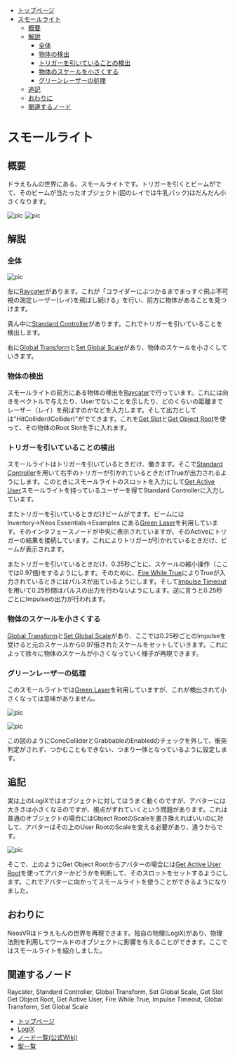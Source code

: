 <!-- NeosVR Techbook-->
- [トップページ](https://logix-educational-institute.github.io/NeosVRJP-Techbook/) 
- [スモールライト](#スモールライト)
  - [概要](#概要)
  - [解説](#解説)
    - [全体](#全体)
    - [物体の検出](#物体の検出)
    - [トリガーを引いていることの検出](#トリガーを引いていることの検出)
    - [物体のスケールを小さくする](#物体のスケールを小さくする)
    - [グリーンレーザーの処理](#グリーンレーザーの処理)
  - [追記](#追記)
  - [おわりに](#おわりに)
  - [関連するノード](#関連するノード)
  
  
# スモールライト

## 概要

ドラえもんの世界にある、スモールライトです。トリガーを引くとビームがでて、そのビームが当たったオブジェクト(図のレイでは牛乳パック)はだんだん小さくなります。

![pic](https://pbs.twimg.com/media/EVAI9umVAAUJXZf?format=jpg&name=thumb "pic")
![pic](https://pbs.twimg.com/media/EVAI9u_U0AU0LQ2?format=jpg&name=thumb "pic")


## 解説

### 全体
![pic](https://pbs.twimg.com/media/EVAJgS0U8AMD5AX?format=jpg&name=small "pic")

左に[Raycater](https://neosvrjp.memo.wiki/d/Raycaster)があります。これが「コライダーにぶつかるまでまっすぐ飛ぶ不可視の測定レーザー(レイ)を飛ばし続ける」を行い、前方に物体があることを見つけます。

真ん中に[Standard Controller](https://neosvrjp.memo.wiki/d/Standard%20Controller)があります。これでトリガーを引いていることを検出します。

右に[Global Transform](https://neosvrjp.memo.wiki/d/Global%20Transform)と[Set Global Scale](https://neosvrjp.memo.wiki/d/Set%20Global%20Scale)があり、物体のスケールを小さくしていきます。

### 物体の検出

スモールライトの前方にある物体の検出を[Raycater](https://neosvrjp.memo.wiki/d/Raycaster)で行っています。これには向きをベクトルで与えたり、Userでないことを示したり、どのくらいの距離までレーザ－（レイ）を飛ばすのかなどを入力します。そして出力としては"HitCollider(ICollider)"がでてきます。これを[Get Slot](https://neosvrjp.memo.wiki/d/Get%20Slot)と[Get Object Root](https://neosvrjp.memo.wiki/d/Get%20Object%20Root)を使って、その物体のRoot Slotを手に入れます。

### トリガーを引いていることの検出

スモールライトはトリガーを引いているときだけ、働きます。そこで[Standard Controller](https://neosvrjp.memo.wiki/d/Standard%20Controller)を用いて右手のトリガーが引かれているときだけTrueが出力されるようにします。このときにスモールライトのスロットを入力にして[Get Active User](https://neosvrjp.memo.wiki/d/Get%20Active%20User)スモールライトを持っているユーザーを得てStandard Controllerに入力しています。

またトリガーを引いているときだけビームがでます。ビームにはInventory→Neos Essentials→Examples にある[Green Laser](http://wiki.neosvr.com/subdom/wiki/index.php?title=Green_Laser/ja)を利用しています。そのインタフェースノードが中央に表示されていますが、そのActiveにトリガーの結果を接続しています。これによりトリガーが引かれているときだけ、ビームが表示されます。

またトリガーを引いているときだけ、0.25秒ごとに、スケールの縮小操作（ここでは0.97倍)をするようにします。そのために、[Fire While True](https://neosvrjp.memo.wiki/d/Fire%20While%20True)によりTrueが入力されているときにはパルスが出ているようにします。そして[Impulse Timeout](https://neosvrjp.memo.wiki/d/Impulse%20Timeout)を用いて0.25秒間はパルスの出力を行わないようにします。逆に言うと0.25秒ごとにImpulseの出力が行われます。

### 物体のスケールを小さくする

[Global Transform](https://neosvrjp.memo.wiki/d/Global%20Transform)と[Set Global Scale](https://neosvrjp.memo.wiki/d/Set%20Global%20Scale)があり、ここでは0.25秒ごとのImpulseを受けると元のスケールから0.97倍されたスケールをセットしていきます。これによって徐々に物体のスケールが小さくなっていく様子が再現できます。

### グリーンレーザーの処理

このスモールライトでは[Green Laser](http://wiki.neosvr.com/subdom/wiki/index.php?title=Green_Laser/ja)を利用していますが、これが検出されて小さくなっては意味がありません。

![pic](https://pbs.twimg.com/media/EVARXSlU8AAuUnv?format=jpg&name=small "pic")

![pic](https://pbs.twimg.com/media/EVARXSjU0AEnuIz?format=jpg&name=small "pic")

この図のようにConeColliderとGrabbableのEnabledのチェックを外して、衝突判定がされず、つかむこともできない、つまり一体となっているように設定します。

## 追記

実は上のLogiXではオブジェクトに対してはうまく動くのですが、アバターには大きさは小さくなるのですが、視点がずれていくという問題があります。これは普通のオブジェクトの場合にはObject RootのScaleを書き換えればいいのに対して、アバターはその上のUser RootのScaleを変える必要があり、違うからです。

![pic](https://pbs.twimg.com/media/EVpOnK6UYAUvrYA?format=jpg&name=large "pic")

そこで、上のようにGet Object Rootからアバターの場合には[Get Active User Root](https://neosvrjp.memo.wiki/d/Get%20Active%20User%20Root)を使ってアバターかどうかを判断して、そのスロットをセットするようにします。これでアバターに向かってスモールライトを使うことができるようになりました。

## おわりに

NeosVRはドラえもんの世界を再現できます。独自の物理(LogiX)があり、物理法則を利用してワールドのオブジェクトに影響を与えることができます。ここではスモールライトを紹介しました。

## 関連するノード
Raycater, Standard Controller, Global Transform, Set Global Scale, Get Slot Get Object Root, Get Active User, Fire While True, Impulse Timeout, Global Transform, Set Global Scale
  
  
- [トップページ](https://logix-educational-institute.github.io/NeosVRJP-Techbook/)  
- [LogiX](https://logix-educational-institute.github.io/NeosVRJP-Techbook/tutorial/logix.html)  
- [ノード一覧(公式Wiki)](https://wiki.neos.com/LogiX/ja)  
- [型一覧](https://logix-educational-institute.github.io/NeosVRJP-Techbook/tutorial/datatype.html)  

